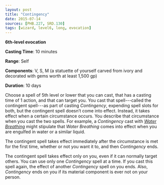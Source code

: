 ```yaml
---
layout: post
title: "Contingency"
date: 2015-07-14
sources: [PHB.227, SRD.130]
tags: [wizard, level6, long, evocation]
---
```


**6th-level evocation**

**Casting Time**: 10 minutes

**Range**: Self

**Components**: V, S, M (a statuette of yourself carved from ivory and decorated with gems worth at least 1,500 gp)

**Duration**: 10 days

Choose a spell of 5th level or lower that you can cast, that has a casting time of 1 action, and that can target you. You cast that spell---called the contingent spell---as part of casting *Contingency*, expending spell slots for both, but the contingent spell doesn’t come into effect. Instead, it takes effect when a certain circumstance occurs. You describe that circumstance when you cast the two spells. For example, a *Contingency* cast with *[Water Breathing](water-breathing)* might stipulate that *Water Breathing* comes into effect when you are engulfed in water or a similar liquid.

The contingent spell takes effect immediately after the circumstance is met for the first time, whether or not you want it to, and then *Contingency* ends.

The contingent spell takes effect only on you, even if it can normally target others. You can use only one *Contingency* spell at a time. If you cast this spell again, the effect of another *Contingency* spell on you ends. Also, *Contingency* ends on you if its material component is ever not on your person.
